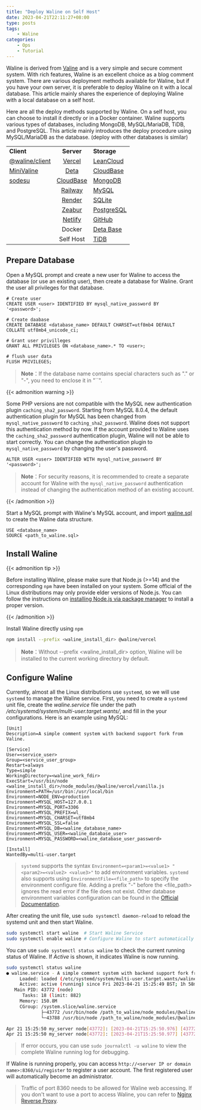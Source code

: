 ```yaml
---
title: "Deploy Waline on Self Host"
date: 2023-04-21T22:11:27+08:00
type: posts
tags: 
    - Waline
categories: 
    - Ops
    - Tutorial
---
```


Waline is derived from [Valine][valine] and is a very simple and secure comment system. With rich features, Waline is an excellent choice as a blog comment system. There are various deployment methods available for Waline, but if you have your own server, it is preferable to deploy Waline on it with a local database. This article mainly shares the experience of deploying Waline with a local database on a self host.

<!--more-->

Here are all the deploy methods supported by Waline. On a self host, you can choose to install it directly or in a Docker container. Waline supports various types of databases, including MongoDB, MySQL/MariaDB, TiDB, and PostgreSQL. This article mainly introduces the deploy procedure using MySQL/MariaDB as the database. (deploy with other databases is similar)

|                                   |                          |                            |
| ----------------------------------| :----------------------: | -------------------------- |
| **Client**                        | **Server**               | **Storage**                |
| [@waline/client][waline_client]   | [Vercel][vercel]         | [LeanCloud][leancloud]     |
| [MiniValine][minivaline]          | [Deta][data]             | [CloudBase][cloudbase]     |
| [sodesu][sodesu]                  | [CloudBase][cloud_base]  | [MongoDB][mongodb]         |
|                                   | [Railway][railway]       | [MySQL][mysql]             |
|                                   | [Render][render]         | [SQLite][sqllite]          |
|                                   | [Zeabur][zeabur]         | [PostgreSQL][postgresql]   |
|                                   | [Netlify][netify]        | [GitHub][github]           |
|                                   | Docker                   | [Deta Base][data_base]     |
|                                   | Self Host                | [TiDB][tidb]               |

## Prepare Database

Open a MySQL prompt and create a new user for Waline to access the database (or use an existing user), then create a database for Waline. Grant the user all privileges for that database.

```mysql
# Create user
CREATE USER <user> IDENTIFIED BY mysql_native_password BY '<password>';

# Create daabase
CREATE DATABASE <database_name> DEFAULT CHARSET=utf8mb4 DEFAULT COLLATE utf8mb4_unicode_ci;

# Grant user privilleges
GRANT ALL PRIVILEGES ON <database_name>.* TO <user>;

# flush user data
FLUSH PRIVILEGES;
```

> **Note**：If the database name contains special characters such as "." or "-", you need to enclose it in "``".

{{< admonition warning >}}

Some PHP versions are not compatible with the MySQL new authentication plugin `caching_sha2_password`. Starting from MySQL 8.0.4, the default authentication plugin for MySQL has been changed from `mysql_native_password` to `caching_sha2_password`. Waline does not support this authentication method by now. If the account provided to Waline uses the `caching_sha2_password` authentication plugin, Waline will not be able to start correctly. You can change the authentication plugin to `mysql_native_password` by changing the user's password.

```mysql
ALTER USER <user> IDENTIFIED WITH mysql_native_password BY '<password>';
```

> **Note**：For security reasons, it is recommended to create a separate account for Waline with the `mysql_native_password` authentication instead of changing the authentication method of an existing account.

{{< /admonition >}}

Start a MySQL prompt with Waline's MySQL account, and import [waline.sql][waline_sql] to create the Waline data structure.

```mysql
USE <database_name>
SOURCE <path_to_waline.sql>
```

## Install Waline

{{< admonition tip >}}

Before installing Waline, please make sure that Node.js (>=14) and the corresponding `npm` have been installed on your system. Some official of the Linux distributions may only provide elder versions of Node.js. You can follow the instructions on [installing Node.js via package manager][nodejs_install] to install a proper version.

[nodejs_install]:https://nodejs.org/en/download/package-manager

{{< /admonition >}}

Install Waline directly using `npm`

```bash
npm install --prefix <waline_install_dir> @waline/vercel
```

> **Note**：Without --prefix <waline_install_dir> option, Waline will be installed to the current working directory by default.

## Configure Waline

Currently, almost all the Linux distributions use `systemd`, so we will use `systemd` to manage the Waline service. First, you need to create a `systemd` unit file, create the *waline.service* file under the path */etc/systemd/system/multi-user.target.wants/*, and fill in the your configurations. Here is an example using MySQL:

```systemd
[Unit]
Description=A simple comment system with backend support fork from Valine.

[Service]
User=<service_user>
Group=<service_user_group>
Restart=always
Type=simple
WorkingDirectory=<waline_work_fdir>
ExecStart=/usr/bin/node <waline_install_dir>/node_modules/@waline/vercel/vanilla.js
Environment=PATH=/usr/bin:/usr/local/bin
Environment=NODE_ENV=production
Environment=MYSQL_HOST=127.0.0.1
Environment=MYSQL_PORT=3306
Environment=MYSQL_PREFIX=wl_
Environment=MYSQL_CHARSET=utf8mb4
Environment=MYSQL_SSL=false
Environment=MYSQL_DB=<waline_database_name>
Environment=MYSQL_USER=<waline_database_user>
Environment=MYSQL_PASSWORD=<waline_database_user_password>

[Install]
WantedBy=multi-user.target
```

> `systemd` supports the syntax `Environment=<param1>=<value1> "<param2>=<value2> <value3>"` to add environment variables. `systemd` also supports using `EnvironmentFile=<file_path>` to specify the environment configure file. Adding a prefix "-" before the <file_path> ignores the read error if the file does not exist.
> Other database environment variables configuration can be found in the [Official Documentation][waline_dbenv].

After creating the unit file, use `sudo systemctl daemon-reload` to reload the systemd unit and then start Waline.

```bash
sudo systemctl start waline  # Start Waline Service
sudo systemctl enable waline # Configure Waline to start automatically on boot
```

You can use `sudo systemctl status waline` to check the current running status of Waline. If *Active* is shown, it indicates Waline is now running.

```bash
sudo systemctl status waline
● waline.service - A simple comment system with backend support fork from Valine.
     Loaded: loaded (/etc/systemd/system/multi-user.target.wants/waline.service; enabled; vendor preset: enabled)
     Active: active (running) since Fri 2023-04-21 15:25:49 BST; 1h 58min ago
   Main PID: 43772 (node)
      Tasks: 18 (limit: 882)
     Memory: 150.8M
     CGroup: /system.slice/waline.service
             ├─43772 /usr/bin/node /path_to_waline/node_modules/@waline/vercel/vanilla.js
             └─43788 /usr/bin/node /path_to_waline/node_modules/@waline/vercel/vanilla.js

Apr 21 15:25:50 my_server node[43772]: [2023-04-21T15:25:50.976] [43772] [INFO] - ThinkJS version: 3.2.14
Apr 21 15:25:50 my_server node[43772]: [2023-04-21T15:25:50.977] [43772] [INFO] - Environment: production
```

> If error occurs, you can use `sudo journalctl -u waline` to view the complete Waline running log for debugging.

If Waline is running properly, you can access `http://<server IP or domain name>:8360/ui/register` to register a user account. The first registered user will automatically become an administrator.

> Traffic of port 8360 needs to be allowed for Waline web accessing.
> If you don't want to use a port to access Waline, you can refer to [Nginx Reverse Proxy][nginx_proxy].

[valine]:https://valine.js.org/
[waline_client]:https://waline.js.org/
[minivaline]:https://minivaline.js.org/
[sodesu]:https://github.com/BeiyanYunyi/sodesu
[vercel]:https://vercel.com/
[data]:https://deta.space/
[cloud_base]:https://cloudbase.net/
[railway]:https://railway.app/
[render]:https://render.com/
[zeabur]:https://zeabur.com/
[netify]:https://netlify.com/
[leancloud]:https://leancloud.app/
[cloudbase]:https://cloudbase.net/
[mongodb]:https://mongodb.com/
[mysql]:https://www.mysql.com
[sqllite]:https://sqlite.org/index.html
[postgresql]:https://www.postgresql.org/
[github]:https://github.com/
[data_base]:https://deta.space/docs/en/reference/base/about
[tidb]:https://tidbcloud.com/
[waline_sql]:https://raw.githubusercontent.com/walinejs/waline/main/assets/waline.sql
[waline_dbenv]:https://waline.js.org/en/reference/server/env.html#database
[nginx_proxy]:https://waline.js.org/en/guide/deploy/vps.html#nginx-config

